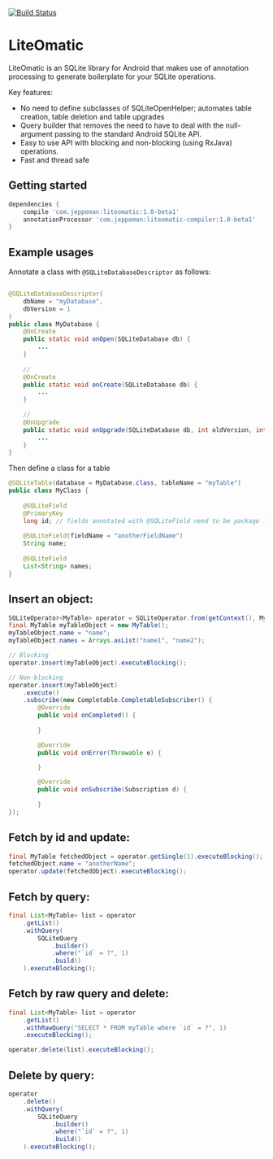 [![Build Status](https://travis-ci.org/jeppeman/LiteOmatic.svg?branch=master)](https://travis-ci.org/jeppeman/LiteOmatic)

LiteOmatic
===

LiteOmatic is an SQLite library for Android that makes use of annotation processing to generate boilerplate for your SQLite operations.

Key features:

* No need to define subclasses of SQLiteOpenHelper; automates table creation, table deletion and table upgrades
* Query builder that removes the need to have to deal with the null-argument passing to the standard Android SQLite API.
* Easy to use API with blocking and non-blocking (using RxJava) operations.
* Fast and thread safe

Getting started
---
```groovy
dependencies {
    compile 'com.jeppeman:liteomatic:1.0-beta1'
    annotationProcessor 'com.jeppeman:liteomatic-compiler:1.0-beta1'
}

```

Example usages
---
Annotate a class with ```@SQLiteDatabaseDescriptor``` as follows:
```java

@SQLiteDatabaseDescriptor(
    dbName = "myDatabase",
    dbVersion = 1
)
public class MyDatabase {
    @OnCreate
    public static void onOpen(SQLiteDatabase db) {
        ...
    }
    
    // 
    @OnCreate
    public static void onCreate(SQLiteDatabase db) {
        ...
    }
    
    // 
    @OnUpgrade
    public static void onUpgrade(SQLiteDatabase db, int oldVersion, int newVersion) {
        ...
    }
}
```

Then define a class for a table

```java
@SQLiteTable(database = MyDatabase.class, tableName = "myTable")
public class MyClass {
    
    @SQLiteField
    @PrimaryKey
    long id; // fields annotated with @SQLiteField need to be package local
    
    @SQLiteField(fieldName = "anotherFieldName")
    String name;
    
    @SQLiteField
    List<String> names;
}
```

Insert an object:
---
```java
SQLiteOperator<MyTable> operator = SQLiteOperator.from(getContext(), MyTable.class);
final MyTable myTableObject = new MyTable();
myTableObject.name = "name";
myTableObject.names = Arrays.asList("name1", "name2");

// Blocking
operator.insert(myTableObject).executeBlocking();

// Non-blocking
operator.insert(myTableObject)
    .execute()
    .subscribe(new Completable.CompletableSubscriber() {
        @Override
        public void onCompleted() {
                       
        }

        @Override
        public void onError(Throwable e) {

        }

        @Override
        public void onSubscribe(Subscription d) {
                        
        }
});
```

Fetch by id and update:
---
```java
final MyTable fetchedObject = operator.getSingle(1).executeBlocking();
fetchedObject.name = "anotherName";
operator.update(fetchedObject).executeBlocking();
```

Fetch by query:
---
```java
final List<MyTable> list = operator
    .getList()
    .withQuery(
        SQLiteQuery
            .builder()
            .where("`id` = ?", 1)
            .build()
    ).executeBlocking();
```

Fetch by raw query and delete:
---
```java
final List<MyTable> list = operator
    .getList()
    .withRawQuery("SELECT * FROM myTable where `id` = ?", 1)
    .executeBlocking();

operator.delete(list).executeBlocking();

```

Delete by query:
---
```java
operator
    .delete()
    .withQuery(
        SQLiteQuery
            .builder()
            .where("`id` = ?", 1)
            .build()
    ).executeBlocking();
```
